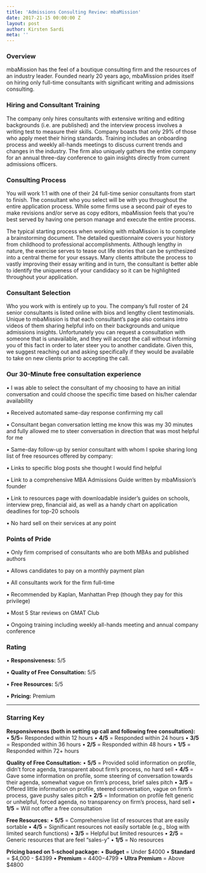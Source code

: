 ```yaml
---
title: 'Admissions Consulting Review: mbaMission'
date: 2017-21-15 00:00:00 Z
layout: post
author: Kirsten Sardi
meta: ''
--- 
```


### **Overview**
mbaMission has the feel of a boutique consulting firm and the resources of an industry leader. Founded nearly 20 years ago, mbaMission prides itself on hiring only full-time consultants with significant writing and admissions consulting. 

### **Hiring and Consultant Training**
The company only hires consultants with extensive writing and editing backgrounds (i.e. are published) and the interview process involves a writing test to measure their skills. Company boasts that only 29% of those who apply meet their hiring standards. Training includes an onboarding process and weekly all-hands meetings to discuss current trends and changes in the industry.  The firm also uniquely gathers the entire company for an annual three-day conference to gain insights directly from current admissions officers. 

### **Consulting Process**
You will work 1:1 with one of their 24 full-time senior consultants from start to finish.  The consultant who you select will be with you throughout the entire application process. While some firms use a second pair of eyes to make revisions and/or serve as copy editors, mbaMission feels that you’re best served by having one person manage and execute the entire process. 

The typical starting process when working with mbaMission is to complete a brainstorming document. The detailed questionnaire covers your history from childhood to professional accomplishments. Although lengthy in nature, the exercise serves to tease out life stories that can be synthesized into a central theme for your essays. Many clients attribute the process to vastly improving their essay writing and in turn, the consultant is better able to identify the uniqueness of your candidacy so it can be highlighted throughout your application.  

### **Consultant Selection**
Who you work with is entirely up to you.  The company’s full roster of 24 senior consultants is listed online with bios and lengthy client testimonials. Unique to mbaMission is that each consultant’s page also contains intro videos of them sharing helpful info on their backgrounds and unique admissions insights.  Unfortunately you can request a consultation with someone that is unavailable, and they will accept the call without informing you of this fact in order to later steer you to another candidate. Given this, we suggest reaching out and asking specifically if they would be available to take on new clients prior to accepting the call.

### **Our 30-Minute free consultation experience**

•	I was able to select the consultant of my choosing to have an initial conversation and could choose the specific time based on his/her calendar availability

•	Received automated same-day response confirming my call 

•	Consultant began conversation letting me know this was my 30 minutes and fully allowed me to steer conversation in direction that was most helpful for me

•	Same-day follow-up by senior consultant with whom I spoke sharing long list of free resources offered by company:

•	Links to specific blog posts she thought I would find helpful

•	Link to a comprehensive MBA Admissions Guide written by mbaMission’s founder

•	Link to resources page with downloadable insider’s guides on schools, interview prep, financial aid, as well as a handy chart on application deadlines for top-20 schools

•	No hard sell on their services at any point

### **Points of Pride**
•	Only firm comprised of consultants who are both MBAs and published authors

•	Allows candidates to pay on a monthly payment plan

•	All consultants work for the firm full-time

•	Recommended by Kaplan, Manhattan Prep (though they pay for this privilege) 

•	Most 5 Star reviews on GMAT Club

•	Ongoing training including weekly all-hands meeting and annual company conference


### **Rating**

•	**Responsiveness:**	5/5

•	**Quality of Free Consultation:**	5/5

•	**Free Resources:**	5/5

•	**Pricing:** Premium


-------------------------------------------------------------------------------------------------------------------------------------

### **Starring Key**

**Responsiveness (both in setting up call and following free consultation):**
• **5/5**= Responded within 12 hours
• **4/5** = Responded within 24 hours
• **3/5** = Responded within 36 hours
• **2/5** = Responded within 48 hours
• **1/5** = Responded within 72+ hours

**Quality of Free Consultation:**
• **5/5** = Provided solid information on profile, didn’t force agenda, transparent about firm’s process, no hard sell
• **4/5** = Gave some information on profile, some steering of conversation towards their agenda, somewhat vague on firm’s process, brief sales pitch
• **3/5** = Offered little information on profile, steered conversation, vague on firm’s process, gave pushy sales pitch
• **2/5** = Information on profile felt generic or unhelpful, forced agenda, no transparency on firm’s process, hard sell
• **1/5** = Will not offer a free consultation

**Free Resources:**
• **5/5** = Comprehensive list of resources that are easily sortable
• **4/5** = Significant resources not easily sortable (e.g., blog with limited search functions)
• **3/5** = Helpful but limited resources
• **2/5** = Generic resources that are feel “sales-y”
• **1/5** = No resources

**Pricing based on 1-school package:**
• **Budget** = Under $4000
• **Standard** = $4,000 - $4399
• **Premium** = $4400-$4799
• **Ultra Premium** = Above $4800



